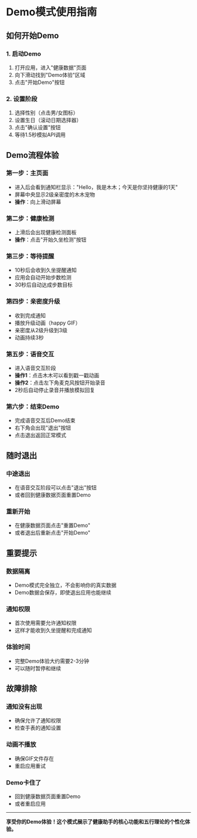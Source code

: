 # Demo模式使用指南

## 如何开始Demo

### 1. 启动Demo
1. 打开应用，进入"健康数据"页面
2. 向下滑动找到"Demo体验"区域
3. 点击"开始Demo"按钮

### 2. 设置阶段
1. 选择性别（点击男/女图标）
2. 设置生日（滚动日期选择器）
3. 点击"确认设置"按钮
4. 等待1.5秒模拟API调用

## Demo流程体验

### 第一步：主页面
- 进入后会看到通知栏显示："Hello，我是木木；今天是你坚持健康的1天"
- 屏幕中央显示2级亲密度的木木宠物
- **操作**：向上滑动屏幕

### 第二步：健康检测
- 上滑后会出现健康检测面板
- **操作**：点击"开始久坐检测"按钮

### 第三步：等待提醒
- 10秒后会收到久坐提醒通知
- 应用会自动开始步数检测
- 30秒后自动达成步数目标

### 第四步：亲密度升级
- 收到完成通知
- 播放升级动画（happy GIF）
- 亲密度从2级升级到3级
- 动画持续3秒

### 第五步：语音交互
- 进入语音交互阶段
- **操作1**：点击木木可以看到戳一戳动画
- **操作2**：点击左下角麦克风按钮开始录音
- 2秒后自动停止录音并播放模拟回复

### 第六步：结束Demo
- 完成语音交互后Demo结束
- 右下角会出现"退出"按钮
- 点击退出返回正常模式

## 随时退出

### 中途退出
- 在语音交互阶段可以点击"退出"按钮
- 或者回到健康数据页面重置Demo

### 重新开始
- 在健康数据页面点击"重置Demo"
- 或者退出后重新点击"开始Demo"

## 重要提示

### 数据隔离
- Demo模式完全独立，不会影响你的真实数据
- Demo数据会保存，即使退出应用也能继续

### 通知权限
- 首次使用需要允许通知权限
- 这样才能收到久坐提醒和完成通知

### 体验时间
- 完整Demo体验大约需要2-3分钟
- 可以随时暂停和继续

## 故障排除

### 通知没有出现
- 确保允许了通知权限
- 检查手表的通知设置

### 动画不播放
- 确保GIF文件存在
- 重启应用重试

### Demo卡住了
- 回到健康数据页面重置Demo
- 或者重启应用

---

**享受你的Demo体验！这个模式展示了健康助手的核心功能和五行理论的个性化体验。**